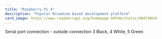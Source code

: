 ```yaml
---
title: "Raspberry Pi 4"
description: "Popular Broadcom based development platform"
card_image: https://www.raspberrypi.org/homepage-9df4b/static/90d7d8e3687e9ce4a322143ccca1b8a9/43eee/rpf-products%252Ff532739a-171e-4aa0-b9f3-d05e20710b69_raspberry-pi-4-model-b.jpg
---
```


Serial port connection - outside connection 3 Black, 4 White, 5 Green
